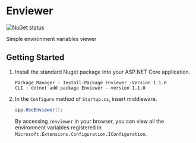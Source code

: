 # Enviewer

[![NuGet status](https://img.shields.io/nuget/v/Enviewer.svg?style=flat&logo=nuget)](https://www.nuget.org/packages/Enviewer)

Simple environment variables viewer

## Getting Started #

1. Install the standard Nuget package into your ASP.NET Core application.

    ```
    Package Manager : Install-Package Enviewer -Version 1.1.0
    CLI : dotnet add package Enviewer --version 1.1.0
    ```

2. In the `Configure` method of `Startup.cs`, insert middleware.

    ```csharp
    app.UseEnviewer();
    ```

    By accessing `/enviewer` in your browser, you can view all the environment variables registered in `Microsoft.Extensions.Configuration.IConfiguration`.
